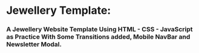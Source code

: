 # Jewellery Template:

### A Jewellery Website Template Using HTML - CSS - JavaScript as Practice With Some Transitions added, Mobile NavBar and Newsletter Modal.